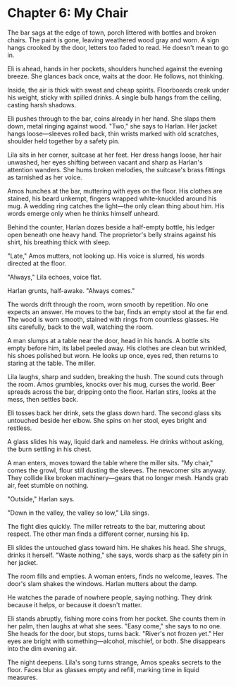 # Chapter 6: My Chair

The bar sags at the edge of town, porch littered with bottles and broken chairs. The paint is gone, leaving weathered wood gray and worn. A sign hangs crooked by the door, letters too faded to read. He doesn't mean to go in.

Eli is ahead, hands in her pockets, shoulders hunched against the evening breeze. She glances back once, waits at the door. He follows, not thinking.

Inside, the air is thick with sweat and cheap spirits. Floorboards creak under his weight, sticky with spilled drinks. A single bulb hangs from the ceiling, casting harsh shadows.

Eli pushes through to the bar, coins already in her hand. She slaps them down, metal ringing against wood. "Two," she says to Harlan. Her jacket hangs loose—sleeves rolled back, thin wrists marked with old scratches, shoulder held together by a safety pin.

Lila sits in her corner, suitcase at her feet. Her dress hangs loose, her hair unwashed, her eyes shifting between vacant and sharp as Harlan's attention wanders. She hums broken melodies, the suitcase's brass fittings as tarnished as her voice.

Amos hunches at the bar, muttering with eyes on the floor. His clothes are stained, his beard unkempt, fingers wrapped white-knuckled around his mug. A wedding ring catches the light—the only clean thing about him. His words emerge only when he thinks himself unheard.

Behind the counter, Harlan dozes beside a half-empty bottle, his ledger open beneath one heavy hand. The proprietor's belly strains against his shirt, his breathing thick with sleep.

"Late," Amos mutters, not looking up. His voice is slurred, his words directed at the floor.

"Always," Lila echoes, voice flat.

Harlan grunts, half-awake. "Always comes."

The words drift through the room, worn smooth by repetition. No one expects an answer. He moves to the bar, finds an empty stool at the far end. The wood is worn smooth, stained with rings from countless glasses. He sits carefully, back to the wall, watching the room.

A man slumps at a table near the door, head in his hands. A bottle sits empty before him, its label peeled away. His clothes are clean but wrinkled, his shoes polished but worn. He looks up once, eyes red, then returns to staring at the table. The miller. 

Lila laughs, sharp and sudden, breaking the hush. The sound cuts through the room. Amos grumbles, knocks over his mug, curses the world. Beer spreads across the bar, dripping onto the floor. Harlan stirs, looks at the mess, then settles back.

Eli tosses back her drink, sets the glass down hard. The second glass sits untouched beside her elbow. She spins on her stool, eyes bright and restless.

A glass slides his way, liquid dark and nameless. He drinks without asking, the burn settling in his chest.

A man enters, moves toward the table where the miller sits. "My chair," comes the growl, flour still dusting the sleeves. The newcomer sits anyway. They collide like broken machinery—gears that no longer mesh. Hands grab air, feet stumble on nothing.

"Outside," Harlan says.

"Down in the valley, the valley so low," Lila sings.

The fight dies quickly. The miller retreats to the bar, muttering about respect. The other man finds a different corner, nursing his lip.

Eli slides the untouched glass toward him. He shakes his head. She shrugs, drinks it herself. "Waste nothing," she says, words sharp as the safety pin in her jacket.

The room fills and empties. A woman enters, finds no welcome, leaves. The door's slam shakes the windows. Harlan mutters about the damp.

He watches the parade of nowhere people, saying nothing. They drink because it helps, or because it doesn't matter.

Eli stands abruptly, fishing more coins from her pocket. She counts them in her palm, then laughs at what she sees. "Easy come," she says to no one. She heads for the door, but stops, turns back. "River's not frozen yet." Her eyes are bright with something—alcohol, mischief, or both. She disappears into the dim evening air.

The night deepens. Lila's song turns strange, Amos speaks secrets to the floor. Faces blur as glasses empty and refill, marking time in liquid measures. 